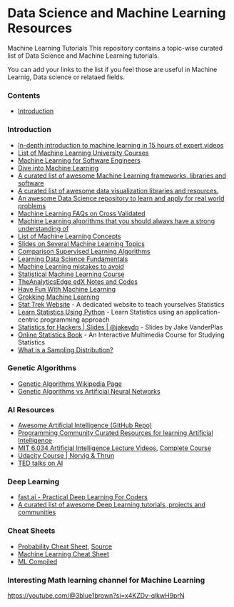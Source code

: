 # Data Science and Machine Learning Resources 

Machine Learning Tutorials 
This repository contains a topic-wise curated list of Data Science and Machine Learning tutorials. 

You can add your links to the list if you feel those are useful in Machine Learnig, Data science or relataed fields.

### Contents

- [Introduction](https://github.com/vhanawa1/ml_tutorials/blob/main/README.md#introduction)

### Introduction

- [In-depth introduction to machine learning in 15 hours of expert videos](http://www.dataschool.io/15-hours-of-expert-machine-learning-videos/)
- [List of Machine Learning University Courses](https://github.com/prakhar1989/awesome-courses#machine-learning)
- [Machine Learning for Software Engineers](https://github.com/ZuzooVn/machine-learning-for-software-engineers)
- [Dive into Machine Learning](https://github.com/hangtwenty/dive-into-machine-learning)
- [A curated list of awesome Machine Learning frameworks, libraries and software](https://github.com/josephmisiti/awesome-machine-learning)
- [A curated list of awesome data visualization libraries and resources.](https://github.com/fasouto/awesome-dataviz)
- [An awesome Data Science repository to learn and apply for real world problems](https://github.com/okulbilisim/awesome-datascience)
- [Machine Learning FAQs on Cross Validated](http://stats.stackexchange.com/questions/tagged/machine-learning)
- [Machine Learning algorithms that you should always have a strong understanding of](https://www.quora.com/What-are-some-Machine-Learning-algorithms-that-you-should-always-have-a-strong-understanding-of-and-why)
- [List of Machine Learning Concepts](https://en.wikipedia.org/wiki/List_of_machine_learning_concepts)
- [Slides on Several Machine Learning Topics](http://www.slideshare.net/pierluca.lanzi/presentations)
- [Comparison Supervised Learning Algorithms](http://www.dataschool.io/comparing-supervised-learning-algorithms/)
- [Learning Data Science Fundamentals](http://www.dataschool.io/learning-data-science-fundamentals/)
- [Machine Learning mistakes to avoid](https://medium.com/@nomadic_mind/new-to-machine-learning-avoid-these-three-mistakes-73258b3848a4#.lih061l3l)
- [Statistical Machine Learning Course](http://www.stat.cmu.edu/~larry/=sml/)
- [TheAnalyticsEdge edX Notes and Codes](https://github.com/pedrosan/TheAnalyticsEdge)
- [Have Fun With Machine Learning](https://github.com/humphd/have-fun-with-machine-learning)
- [Grokking Machine Learning](https://www.manning.com/books/grokking-machine-learning)
- [Stat Trek Website](http://stattrek.com/) - A dedicated website to teach yourselves Statistics
- [Learn Statistics Using Python](https://github.com/rouseguy/intro2stats) - Learn Statistics using an application-centric programming approach
- [Statistics for Hackers | Slides | @jakevdp](https://speakerdeck.com/jakevdp/statistics-for-hackers) - Slides by Jake VanderPlas
- [Online Statistics Book](http://onlinestatbook.com/2/index.html) - An Interactive Multimedia Course for Studying Statistics
- [What is a Sampling Distribution?](http://stattrek.com/sampling/sampling-distribution.aspx)

### Genetic Algorithms

- [Genetic Algorithms Wikipedia Page](https://en.wikipedia.org/wiki/Genetic_algorithm)
- [Genetic Algorithms vs Artificial Neural Networks](http://stackoverflow.com/questions/1402370/when-to-use-genetic-algorithms-vs-when-to-use-neural-networks)

### AI Resources

- [Awesome Artificial Intelligence (GitHub Repo)](https://github.com/owainlewis/awesome-artificial-intelligence)
- [Programming Community Curated Resources for learning Artificial Intelligence](https://hackr.io/tutorials/learn-artificial-intelligence-ai)
- [MIT 6.034 Artificial Intelligence Lecture Videos](https://www.youtube.com/playlist?list=PLUl4u3cNGP63gFHB6xb-kVBiQHYe_4hSi), [Complete Course](https://ocw.mit.edu/courses/electrical-engineering-and-computer-science/6-034-artificial-intelligence-fall-2010/)
- [Udacity Course | Norvig & Thrun](https://www.udacity.com/course/intro-to-artificial-intelligence--cs271)
- [TED talks on AI](http://www.ted.com/playlists/310/talks_on_artificial_intelligen)

### Deep Learning

- [fast.ai - Practical Deep Learning For Coders](http://course.fast.ai/)
- [A curated list of awesome Deep Learning tutorials, projects and communities](https://github.com/ChristosChristofidis/awesome-deep-learning)

### Cheat Sheets

- [Probability Cheat Sheet](http://static1.squarespace.com/static/54bf3241e4b0f0d81bf7ff36/t/55e9494fe4b011aed10e48e5/1441352015658/probability_cheatsheet.pdf), [Source](http://www.wzchen.com/probability-cheatsheet/)
- [Machine Learning Cheat Sheet](https://github.com/soulmachine/machine-learning-cheat-sheet)
- [ML Compiled](https://ml-compiled.readthedocs.io/en/latest/)

### Interesting Math learning channel for Machine Learning

https://youtube.com/@3blue1brown?si=x4KZDv-qlkwH9prN
